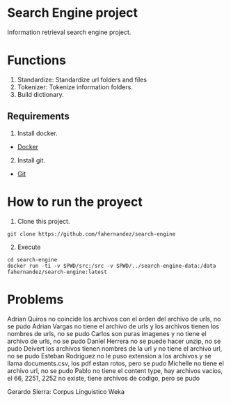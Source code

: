 # Search Engine project
Information retrieval search engine project.

# Functions
1. Standardize: Standardize url folders and files
2. Tokenizer: Tokenize information folders.
3. Build dictionary.

## Requirements
1. Install docker.
- [Docker](https://docs.docker.com/engine/installation/) 
2. Install git.
- [Git](https://gist.github.com/derhuerst/1b15ff4652a867391f03)

# How to run the proyect
1. Clone this project.
```
git clone https://github.com/fahernandez/search-engine
```
2. Execute 
```
cd search-engine
docker run -ti -v $PWD/src:/src -v $PWD/../search-engine-data:/data fahernandez/search-engine:latest
```

# Problems
Adrian Quiros no coincide los archivos con el orden del archivo de urls, no se pudo
Adrian Vargas no tiene el archivo de urls y los archivos tienen los nombres de urls, no se pudo
Carlos son puras imagenes y no tiene el archivo de urls, no se pudo
Daniel Herrera no se puede hacer unzip, no se pudo
Deivert los archivos tienen nombres de la url y no tiene el archivo url, no se pudo
Esteban Rodriguez no le puso extension a los archivos y se llama documents.csv, los pdf estan rotos, pero se pudo
Michelle no tiene el archivo url, no se pudo
Pablo no tiene el content type, hay archivos vacios, el 66, 2251, 2252 no existe, tiene archivos de codigo, pero se pudo


Gerardo Sierra: Corpus Linguistico
Weka